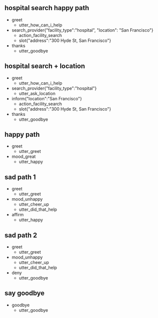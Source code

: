 ## hospital search happy path
* greet
  - utter_how_can_i_help
* search_provider{"facility_type":"hospital", "location": "San Francisco"}
  - action_facility_search
  - slot{"address":"300 Hyde St, San Francisco"}
* thanks
  - utter_goodbye

## hospital search + location
* greet
  - utter_how_can_i_help
* search_provider{"facility_type":"hospital"}
  - utter_ask_location
* inform{"location":"San Francisco"}
  - action_facility_search
  - slot{"address":"300 Hyde St, San Francisco"}
* thanks
  - utter_goodbye

## happy path
* greet
  - utter_greet
* mood_great
  - utter_happy

## sad path 1
* greet
  - utter_greet
* mood_unhappy
  - utter_cheer_up
  - utter_did_that_help
* affirm
  - utter_happy

## sad path 2
* greet
  - utter_greet
* mood_unhappy
  - utter_cheer_up
  - utter_did_that_help
* deny
  - utter_goodbye

## say goodbye
* goodbye
  - utter_goodbye
